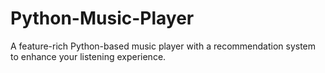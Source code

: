 # Python-Music-Player
A feature-rich Python-based music player with a recommendation system to enhance your listening experience. 
